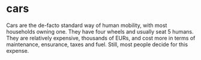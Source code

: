 # cars

Cars are the de-facto standard way of human mobility, with most households owning one.
They have four wheels and usually seat 5 humans.
They are relatively expensive, thousands of EURs, and cost more in terms of maintenance, ensurance, taxes and fuel. Still, most people decide for this expense.
